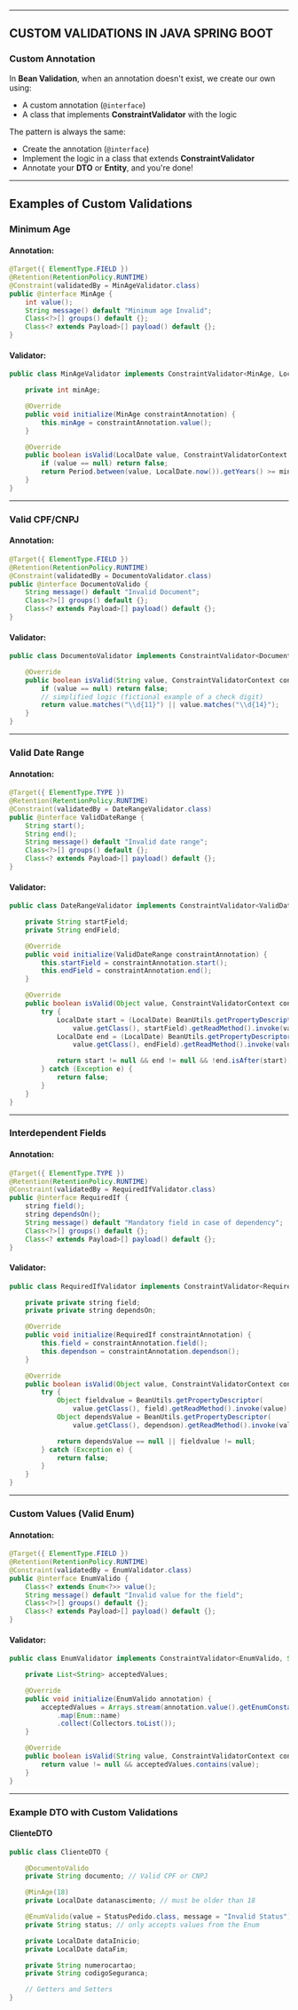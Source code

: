 
-----

## **CUSTOM VALIDATIONS IN JAVA SPRING BOOT**

### **Custom Annotation**

In **Bean Validation**, when an annotation doesn't exist, we create our own using:

  * A custom annotation (`@interface`)
  * A class that implements **ConstraintValidator** with the logic

The pattern is always the same:

  * Create the annotation (`@interface`)
  * Implement the logic in a class that extends **ConstraintValidator**
  * Annotate your **DTO** or **Entity**, and you're done\!

-----

## **Examples of Custom Validations**

### **Minimum Age**

#### **Annotation:**

```java
@Target({ ElementType.FIELD })
@Retention(RetentionPolicy.RUNTIME)
@Constraint(validatedBy = MinAgeValidator.class)
public @interface MinAge {
    int value();
    String message() default "Minimum age Invalid";
    Class<?>[] groups() default {};
    Class<? extends Payload>[] payload() default {};
}
```

#### **Validator:**

```java
public class MinAgeValidator implements ConstraintValidator<MinAge, LocalDate> {

    private int minAge;

    @Override
    public void initialize(MinAge constraintAnnotation) {
        this.minAge = constraintAnnotation.value();
    }

    @Override
    public boolean isValid(LocalDate value, ConstraintValidatorContext context) {
        if (value == null) return false;
        return Period.between(value, LocalDate.now()).getYears() >= minAge;
    }
}
```

-----

### **Valid CPF/CNPJ**

#### **Annotation:**

```java
@Target({ ElementType.FIELD })
@Retention(RetentionPolicy.RUNTIME)
@Constraint(validatedBy = DocumentoValidator.class)
public @interface DocumentoValido {
    String message() default "Invalid Document";
    Class<?>[] groups() default {};
    Class<? extends Payload>[] payload() default {};
}
```

#### **Validator:**

```java
public class DocumentoValidator implements ConstraintValidator<DocumentoValido, String> {

    @Override
    public boolean isValid(String value, ConstraintValidatorContext context) {
        if (value == null) return false;
        // simplified logic (fictional example of a check digit)
        return value.matches("\\d{11}") || value.matches("\\d{14}");
    }
}
```

-----

### **Valid Date Range**

#### **Annotation:**

```java
@Target({ ElementType.TYPE })
@Retention(RetentionPolicy.RUNTIME)
@Constraint(validatedBy = DateRangeValidator.class)
public @interface ValidDateRange {
    String start();
    String end();
    String message() default "Invalid date range";
    Class<?>[] groups() default {};
    Class<? extends Payload>[] payload() default {};
}
```

#### **Validator:**

```java
public class DateRangeValidator implements ConstraintValidator<ValidDateRange, Object> {

    private String startField;
    private String endField;

    @Override
    public void initialize(ValidDateRange constraintAnnotation) {
        this.startField = constraintAnnotation.start();
        this.endField = constraintAnnotation.end();
    }

    @Override
    public boolean isValid(Object value, ConstraintValidatorContext context) {
        try {
            LocalDate start = (LocalDate) BeanUtils.getPropertyDescriptor(
                value.getClass(), startField).getReadMethod().invoke(value);
            LocalDate end = (LocalDate) BeanUtils.getPropertyDescriptor(
                value.getClass(), endField).getReadMethod().invoke(value);

            return start != null && end != null && !end.isAfter(start);
        } catch (Exception e) {
            return false;
        }
    }
}
```

-----

### **Interdependent Fields**

#### **Annotation:**

```java
@Target({ ElementType.TYPE })
@Retention(RetentionPolicy.RUNTIME)
@Constraint(validatedBy = RequiredIfValidator.class)
public @interface RequiredIf {
    string field();
    string dependsOn();
    String message() default "Mandatory field in case of dependency";
    Class<?>[] groups() default {};
    Class<? extends Payload>[] payload() default {};
}
```

#### **Validator:**

```java
public class RequiredIfValidator implements ConstraintValidator<RequiredIf, Object> {

    private private string field;
    private private string dependsOn;

    @Override
    public void initialize(RequiredIf constraintAnnotation) {
        this.field = constraintAnnotation.field();
        this.dependson = constraintAnnotation.dependson();
    }

    @Override
    public boolean isValid(Object value, ConstraintValidatorContext context) {
        try {
            Object fieldvalue = BeanUtils.getPropertyDescriptor(
                value.getClass(), field).getReadMethod().invoke(value);
            Object dependsValue = BeanUtils.getPropertyDescriptor(
                value.getClass(), dependson).getReadMethod().invoke(value);

            return dependsValue == null || fieldvalue != null;
        } catch (Exception e) {
            return false;
        }
    }
}
```

-----

### **Custom Values (Valid Enum)**

#### **Annotation:**

```java
@Target({ ElementType.FIELD })
@Retention(RetentionPolicy.RUNTIME)
@Constraint(validatedBy = EnumValidator.class)
public @interface EnumValido {
    Class<? extends Enum<?>> value();
    String message() default "Invalid value for the field";
    Class<?>[] groups() default {};
    Class<? extends Payload>[] payload() default {};
}
```

#### **Validator:**

```java
public class EnumValidator implements ConstraintValidator<EnumValido, String> {

    private List<String> acceptedValues;

    @Override
    public void initialize(EnumValido annotation) {
        acceptedValues = Arrays.stream(annotation.value().getEnumConstants())
            .map(Enum::name)
            .collect(Collectors.toList());
    }

    @Override
    public boolean isValid(String value, ConstraintValidatorContext context) {
        return value != null && acceptedValues.contains(value);
    }
}
```

-----

### **Example DTO with Custom Validations**

#### **ClienteDTO**

```java
public class ClienteDTO {

    @DocumentoValido
    private String documento; // Valid CPF or CNPJ

    @MinAge(18)
    private LocalDate datanascimento; // must be older than 18

    @EnumValido(value = StatusPedido.class, message = "Invalid Status")
    private String status; // only accepts values from the Enum

    private LocalDate dataInicio;
    private LocalDate dataFim;

    private String numerocartao;
    private String codigoSeguranca;

    // Getters and Setters
}
```